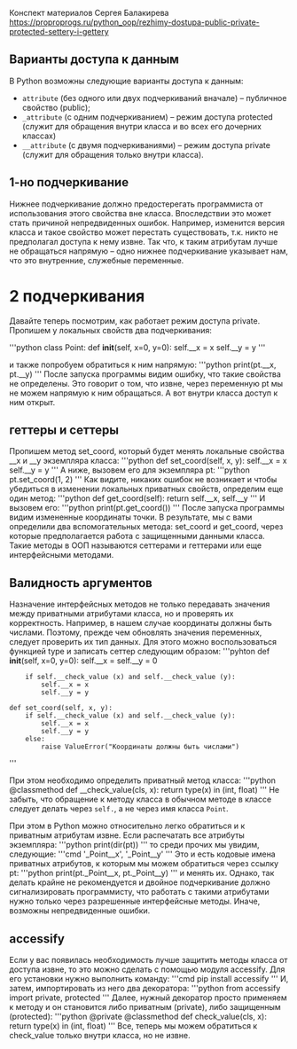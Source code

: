 Конспект материалов Сергея Балакирева
https://proproprogs.ru/python_oop/rezhimy-dostupa-public-private-protected-settery-i-gettery

## Варианты доступа к данным
В Python возможны следующие варианты доступа к данным:

- `attribute` (без одного или двух подчеркиваний вначале) – публичное свойство (public);
- `_attribute` (с одним подчеркиванием) – режим доступа protected (служит для обращения внутри класса и во всех его дочерних классах)
- `__attribute` (с двумя подчеркиваниями) – режим доступа private (служит для обращения только внутри класса). 

## 1-но подчеркивание
Нижнее подчеркивание должно предостерегать программиста от использования этого свойства вне класса. Впоследствии это может стать причиной непредвиденных ошибок. Например, изменится версия класса и такое свойство может перестать существовать, т.к. никто не предполагал доступа к нему извне. Так что, к таким атрибутам лучше не обращаться напрямую – одно нижнее подчеркивание указывает нам, что это внутренние, служебные переменные.

# 2 подчеркивания
Давайте теперь посмотрим, как работает режим доступа private. Пропишем у локальных свойств два подчеркивания:

'''python
class Point:
    def __init__(self, x=0, y=0):
        self.__x = x
        self.__y = y
'''

и также попробуем обратиться к ним напрямую:
'''python
print(pt.__x, pt.__y)
'''
После запуска программы видим ошибку, что такие свойства не определены. Это говорит о том, что извне, через переменную pt мы не можем напрямую к ним обращаться. А вот внутри класса доступ к ним открыт.

## геттеры и сеттеры
Пропишем метод set_coord, который будет менять локальные свойства __x и __y экземпляра класса:
'''python
    def set_coord(self, x, y):
        self.__x = x
        self.__y = y
'''
А ниже, вызовем его для экземпляра pt:
'''python
pt.set_coord(1, 2)
'''
Как видите, никаких ошибок не возникает и чтобы убедиться в изменении локальных приватных свойств, определим еще один метод:
'''python
    def get_сoord(self):
        return self.__x, self.__y
'''
И вызовем его:
'''python
print(pt.get_сoord())
'''
После запуска программы видим измененные координаты точки. В результате, мы с вами определили два вспомогательных метода: set_coord и get_coord, через которые предполагается работа с защищенными данными класса. Такие методы в ООП называются сеттерами и геттерами или еще интерфейсными методами. 

## Валидность аргументов
Назначение интерфейсных методов не только передавать значения между приватными атрибутами класса, но и проверять их корректность. Например, в нашем случае координаты должны быть числами. Поэтому, прежде чем обновлять значения переменных, следует проверить их тип данных. Для этого можно воспользоваться функцией type и записать сеттер следующим образом:
'''pyhton
    def __init__(self, x=0, y=0):
        self.__x = self.__y = 0
 
        if self.__check_value (x) and self.__check_value (y):
            self.__x = x
            self.__y = y
 
    def set_coord(self, x, y):
        if self.__check_value (x) and self.__check_value (y):
            self.__x = x
            self.__y = y
        else:
            raise ValueError("Координаты должны быть числами")
'''

При этом необходимо определить приватный метод класса:
'''python
@classmethod
    def __check_value(cls, x):
        return type(x) in (int, float)
'''
Не забыть, что обращение к методу класса в обычном методе в классе следует делать через `self.`, а не через имя класса `Point`.

При этом в Python можно относительно легко обратиться и к приватным атрибутам извне. Если распечатать все атрибуты экземпляра:
'''python
print(dir(pt))
'''
то среди прочих мы увидим, следующие:
'''cmd
'_Point__x', '_Point__y'
'''
Это и есть кодовые имена приватных атрибутов, к которым мы можем обратиться через ссылку pt:
'''python
print(pt._Point__x, pt._Point__y)
'''
и менять их. Однако, так делать крайне не рекомендуется и двойное подчеркивание должно сигнализировать программисту, что работать с такими атрибутами нужно только через разрешенные интерфейсные методы. Иначе, возможны непредвиденные ошибки.

## accessify
Если у вас появилась необходимость лучше защитить методы класса от доступа извне, то это можно сделать с помощью модуля accessify. Для его установки нужно выполнить команду:
'''cmd
pip install accessify
'''
И, затем, импортировать из него два декоратора:
'''python
from accessify import private, protected
'''
Далее, нужный декоратор просто применяем к методу и он становится либо приватным (private), либо защищенным (protected):
'''python
    @private
    @classmethod
    def check_value(cls, x):
        return type(x) in (int, float)
'''
Все, теперь мы можем обратиться к check_value только внутри класса, но не извне.